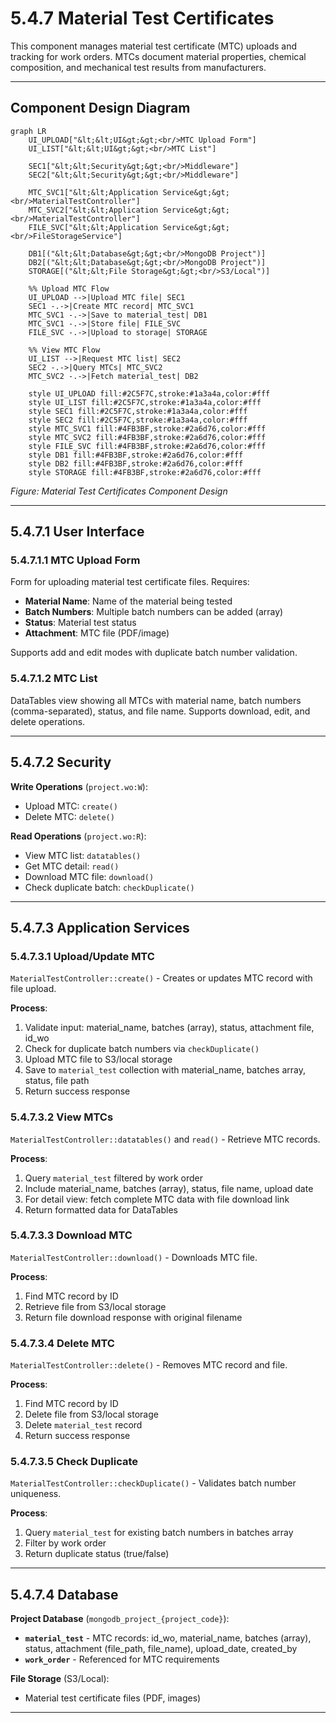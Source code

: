 # 5.4.7 Material Test Certificates

This component manages material test certificate (MTC) uploads and tracking for work orders. MTCs document material properties, chemical composition, and mechanical test results from manufacturers.

---

## Component Design Diagram

```mermaid
graph LR
    UI_UPLOAD["&lt;&lt;UI&gt;&gt;<br/>MTC Upload Form"]
    UI_LIST["&lt;&lt;UI&gt;&gt;<br/>MTC List"]

    SEC1["&lt;&lt;Security&gt;&gt;<br/>Middleware"]
    SEC2["&lt;&lt;Security&gt;&gt;<br/>Middleware"]

    MTC_SVC1["&lt;&lt;Application Service&gt;&gt;<br/>MaterialTestController"]
    MTC_SVC2["&lt;&lt;Application Service&gt;&gt;<br/>MaterialTestController"]
    FILE_SVC["&lt;&lt;Application Service&gt;&gt;<br/>FileStorageService"]

    DB1[("&lt;&lt;Database&gt;&gt;<br/>MongoDB Project")]
    DB2[("&lt;&lt;Database&gt;&gt;<br/>MongoDB Project")]
    STORAGE[("&lt;&lt;File Storage&gt;&gt;<br/>S3/Local")]

    %% Upload MTC Flow
    UI_UPLOAD -->|Upload MTC file| SEC1
    SEC1 -.->|Create MTC record| MTC_SVC1
    MTC_SVC1 -.->|Save to material_test| DB1
    MTC_SVC1 -.->|Store file| FILE_SVC
    FILE_SVC -.->|Upload to storage| STORAGE

    %% View MTC Flow
    UI_LIST -->|Request MTC list| SEC2
    SEC2 -.->|Query MTCs| MTC_SVC2
    MTC_SVC2 -.->|Fetch material_test| DB2

    style UI_UPLOAD fill:#2C5F7C,stroke:#1a3a4a,color:#fff
    style UI_LIST fill:#2C5F7C,stroke:#1a3a4a,color:#fff
    style SEC1 fill:#2C5F7C,stroke:#1a3a4a,color:#fff
    style SEC2 fill:#2C5F7C,stroke:#1a3a4a,color:#fff
    style MTC_SVC1 fill:#4FB3BF,stroke:#2a6d76,color:#fff
    style MTC_SVC2 fill:#4FB3BF,stroke:#2a6d76,color:#fff
    style FILE_SVC fill:#4FB3BF,stroke:#2a6d76,color:#fff
    style DB1 fill:#4FB3BF,stroke:#2a6d76,color:#fff
    style DB2 fill:#4FB3BF,stroke:#2a6d76,color:#fff
    style STORAGE fill:#4FB3BF,stroke:#2a6d76,color:#fff
```

*Figure: Material Test Certificates Component Design*

---

## 5.4.7.1 User Interface

### 5.4.7.1.1 MTC Upload Form

Form for uploading material test certificate files. Requires:
- **Material Name**: Name of the material being tested
- **Batch Numbers**: Multiple batch numbers can be added (array)
- **Status**: Material test status
- **Attachment**: MTC file (PDF/image)

Supports add and edit modes with duplicate batch number validation.

### 5.4.7.1.2 MTC List

DataTables view showing all MTCs with material name, batch numbers (comma-separated), status, and file name. Supports download, edit, and delete operations.

---

## 5.4.7.2 Security

**Write Operations** (`project.wo:W`):
- Upload MTC: `create()`
- Delete MTC: `delete()`

**Read Operations** (`project.wo:R`):
- View MTC list: `datatables()`
- Get MTC detail: `read()`
- Download MTC file: `download()`
- Check duplicate batch: `checkDuplicate()`

---

## 5.4.7.3 Application Services

### 5.4.7.3.1 Upload/Update MTC

`MaterialTestController::create()` - Creates or updates MTC record with file upload.

**Process**:
1. Validate input: material_name, batches (array), status, attachment file, id_wo
2. Check for duplicate batch numbers via `checkDuplicate()`
3. Upload MTC file to S3/local storage
4. Save to `material_test` collection with material_name, batches array, status, file path
5. Return success response

### 5.4.7.3.2 View MTCs

`MaterialTestController::datatables()` and `read()` - Retrieve MTC records.

**Process**:
1. Query `material_test` filtered by work order
2. Include material_name, batches (array), status, file name, upload date
3. For detail view: fetch complete MTC data with file download link
4. Return formatted data for DataTables

### 5.4.7.3.3 Download MTC

`MaterialTestController::download()` - Downloads MTC file.

**Process**:
1. Find MTC record by ID
2. Retrieve file from S3/local storage
3. Return file download response with original filename

### 5.4.7.3.4 Delete MTC

`MaterialTestController::delete()` - Removes MTC record and file.

**Process**:
1. Find MTC record by ID
2. Delete file from S3/local storage
3. Delete `material_test` record
4. Return success response

### 5.4.7.3.5 Check Duplicate

`MaterialTestController::checkDuplicate()` - Validates batch number uniqueness.

**Process**:
1. Query `material_test` for existing batch numbers in batches array
2. Filter by work order
3. Return duplicate status (true/false)

---

## 5.4.7.4 Database

**Project Database** (`mongodb_project_{project_code}`):

- **`material_test`** - MTC records: id_wo, material_name, batches (array), status, attachment (file_path, file_name), upload_date, created_by
- **`work_order`** - Referenced for MTC requirements

**File Storage** (S3/Local):

- Material test certificate files (PDF, images)

---
